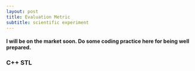 ```yaml
---
layout: post
title: Evaluation Metric
subtitle: scientific experiment
---
```



<script type="text/javascript" src="http://cdn.mathjax.org/mathjax/latest/MathJax.js?config=default"></script>

#### I will be on the market soon. Do some coding practice here for being well prepared. ####

### C++ STL ###
